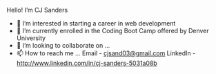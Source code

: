 Hello! I’m CJ Sanders

- 👀 I’m interested in starting a career in web development
- 🌱 I’m currently enrolled in the Coding Boot Camp offered by Denver University
- 💞️ I’m looking to collaborate on ...
- 📫 How to reach me ...
    Email  -  cjsand03@gmail.com
    LinkedIn  -  http://www.linkedin.com/in/cj-sanders-5031a08b
    

<!---
EsotericZ/EsotericZ is a ✨ special ✨ repository because its `README.md` (this file) appears on your GitHub profile.
You can click the Preview link to take a look at your changes.
--->
